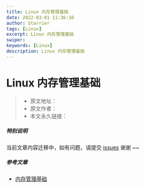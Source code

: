 ```yaml
---
title: Linux 内存管理基础
date: 2022-03-01 11:36:10
author: Starrier
tags: [Linux]
excerpt: Linux 内存管理基础
swiper:
keywords: [Linux]
description: Linux 内存管理基础
---
```


# Linux 内存管理基础

> * 原文地址：[]()
> * 原文作者：[]()
> * 本文永久链接：[]()

##### **特别说明**

当前文章内容迁移中，如有问题，请提交 [issues](https://github.com/Starrier/starrier.github.io/issues) 谢谢 ~~

##### 参考文章

- [内存管理基础](https://www.jianshu.com/p/6a22052b49c9)
